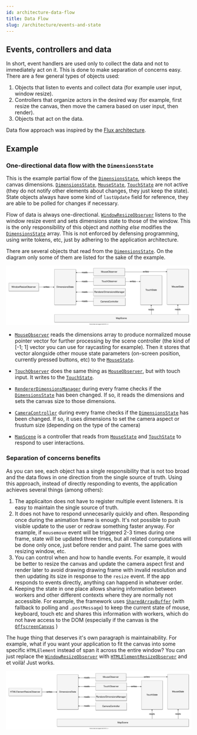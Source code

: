 ```yaml
---
id: architecture-data-flow
title: Data Flow
slug: /architecture/events-and-state
---
```


## Events, controllers and data

In short, event handlers are used only to collect the data and not to
immediately act on it. This is done to make separation of concerns easy. There
are a few general types of objects used:

1. Objects that listen to events and collect data (for example user input,
  window resize).
2. Controllers that organize actors in the desired way (for example, first
  resize the canvas, then move the camera based on user input, then render).
2. Objects that act on the data.

Data flow approach was inspired by the
[Flux architecture](https://facebook.github.io/flux/).

## Example

### One-directional data flow with the `DimensionsState`

This is the example partial flow of the
[`DimensionsState`](framework-DimensionsState.md), which keeps the canvas
dimensions. [`DimensionsState`](framework-DimensionsState.md),
[`MouseState`](framework-MouseState.md), [`TouchState`](framework-TouchState.md)
are not active (they do not notify other elements about changes, they just keep
the state). State objects always have some kind of `lastUpdate` field for
reference, they are able to be polled for changes if necessary.

Flow of data is always one-directional.
[`WindowResizeObserver`](framework-WindowResizeObserver.md) listens to the
window resize event and sets dimensions state to those of the window. This is
the only responsibility of this object and *nothing else* modifies the
[`DimensionsState`](framework-DimensionsState.md) array. This is not enforced
by defensing programming, using write tokens, etc, just by adhering to the
application architecture.

There are several objects that read from the
[`DimensionsState`](framework-DimensionsState.md). On the diagram only some of
them are listed for the sake of the example.

![DimensionsState](../static/diagrams/architecture-event-and-state-DimensionsState-WindowResizeObserver.svg)

- [`MouseObserver`](framework-MouseObserver.md) reads the dimensions array to
  produce normalized mouse pointer vector for further processing by the scene
  controller (the kind of [-1; 1] vector you can use for raycasting for
  example). Then it stores that vector alongside other mouse state parameters
  (on-screen position, currently pressed buttons, etc) to the
  [`MouseState`](framework-MouseState.md).

- [`TouchObserver`](framework-TouchObserver.md) does the same thing as
  [`MouseObserver`](framework-MouseObserver.md), but with touch input. It
  writes to the [`TouchState`](framework-TouchState.md).

- [`RendererDimensionsManager`](dom-renderer-RendererDimensionsManager.md)
  during every frame checks if the
  [`DimensionsState`](framework-DimensionsState.md) has been changed. If so, it
  reads the dimensions and sets the canvas size to those dimensions.

- [`CameraController`](personalidol-CameraController.md)
  during every frame checks if the
  [`DimensionsState`](framework-DimensionsState.md) has been changed. If so, it
  uses dimensions to set the camera aspect or frustum size (depending on the
  type of the camera)

- [`MapScene`](personalidol-MapScene.md) is a controller that reads from
  [`MouseState`](framework-MouseState.md)
  and [`TouchState`](framework-TouchState.md) to respond to user
  interactions.

### Separation of concerns benefits

As you can see, each object has a single responsibility that is not too broad
and the data flows in one direction from the single source of truth.
Using this approach, instead of directly responding to events, the application
achieves several things (among others):

1. The applicaiton does not have to register multiple event listeners. It is
  easy to maintain the single source of truth.
2. It does not have to respond unnecesarily quickly and often. Responding once
  during the animation frame is enough. It's not possible to push visible
  update to the user or redraw something faster anyway. For example, if
  `mousemove` event will be triggered 2-3 times during one frame, state will
  be updated three times, but all related computations will be done only once,
  just before render and paint. The same goes with resizing window, etc.
3. You can control when and how to handle events. For example, it would be
  better to resize the canvas and update the camera aspect first and render
  later to avoid drawing drawing frame with invalid resolution and then
  updating its size in response to the `resize` event. If the app responds to
  events directly, anything can happend in whatever order.
4. Keeping the state in one place allows sharing information between workers
  and other different contexts where they are normally not accessible. For
  example, the framework uses
  [`SharedArrayBuffer`](https://developer.mozilla.org/en-US/docs/Web/JavaScript/Reference/Global_Objects/SharedArrayBuffer) (with fallback to polling and
  `.postMessage`) to keep the current state of mouse, keyboard, touch etc and
  shares this information with workers, which do not have access to the DOM
  (especially if the canvas is the
  [`OffscreenCanvas`](https://developer.mozilla.org/en-US/docs/Web/API/OffscreenCanvas)
  )

The huge thing that deserves it's own paragraph is maintainability. For
example, what if you want your application to fit the canvas into some
specific `HTMLElement` instead of span it across the entire window? You can
just replace the [`WindowResizeObserver`](framework-WindowResizeObserver.md)
with [`HTMLElementResizeObserver`](framework-HTMLElementResizeObserver.md) and
et voilà! Just works.

![DimensionsState](../static/diagrams/architecture-event-and-state-DimensionsState-HTMLElementResizeObserver.svg)
